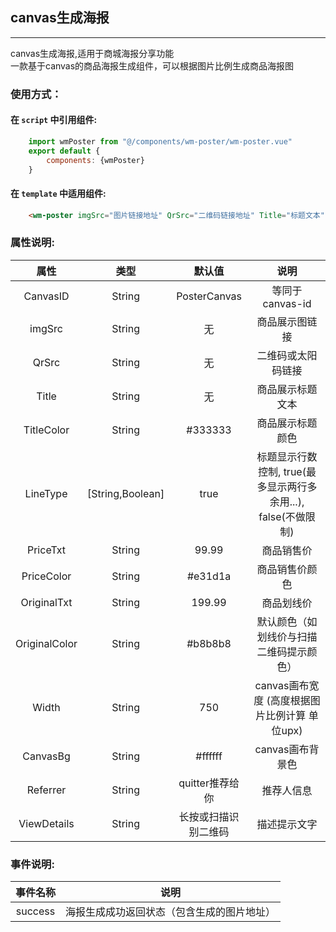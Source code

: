 ## canvas生成海报
***
canvas生成海报,适用于商城海报分享功能  
一款基于canvas的商品海报生成组件，可以根据图片比例生成商品海报图
    
### 使用方式：
#### 在 ``script`` 中引用组件:
```javascript
    import wmPoster from "@/components/wm-poster/wm-poster.vue"
    export default {
        components: {wmPoster}
    }
```

#### 在 ``template`` 中适用组件:

```html
    <wm-poster imgSrc="图片链接地址" QrSrc="二维码链接地址" Title="标题文本" PriceTxt="价格显示" OriginalTxt="划线价显示"></wm-poster>
```

### **属性说明:**

| 属性 | 类型 | 默认值 | 说明 |
| :---: | :----: | :----: | :----: |
| CanvasID | String | PosterCanvas | 等同于canvas-id |
| imgSrc | String | 无 | 商品展示图链接 |
| QrSrc | String | 无 | 二维码或太阳码链接 |
| Title | String | 无 | 商品展示标题文本 |
| TitleColor | String | #333333 | 商品展示标题颜色 |
| LineType | [String,Boolean] | true | 标题显示行数控制,  true(最多显示两行多余用...),  false(不做限制) |
| PriceTxt | String | 99.99 | 商品销售价 |
| PriceColor | String | #e31d1a | 商品销售价颜色 |
| OriginalTxt | String | 199.99 | 商品划线价 |
| OriginalColor | String | #b8b8b8 | 默认颜色（如划线价与扫描二维码提示颜色） |
| Width | String | 750 | canvas画布宽度  (高度根据图片比例计算 单位upx) |
| CanvasBg | String | #ffffff | canvas画布背景色 |
| Referrer | String | quitter推荐给你 | 推荐人信息 |
| ViewDetails | String | 长按或扫描识别二维码 | 描述提示文字 |

### **事件说明:**

| 事件名称 | 说明 |
| :---: | :---: |
| success | 海报生成成功返回状态（包含生成的图片地址） |